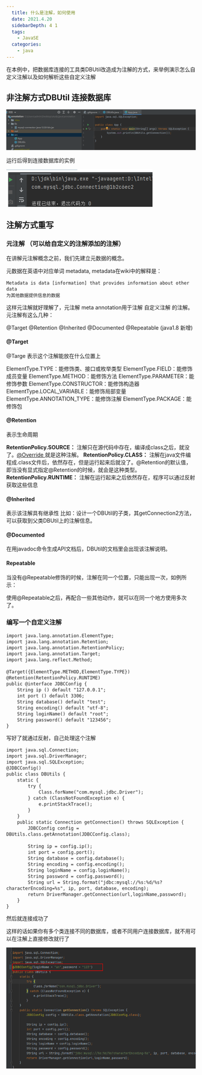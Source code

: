 ```yaml
---
  title: 什么是注解，如何使用
  date: 2021.4.20 
  sidebarDepth: 4 1
  tags:   
  	- JavaSE 
  categories:   
  	- java
---
```




 在本例中，把数据库连接的工具类DBUtil改造成为注解的方式，来举例演示怎么自定义注解以及如何解析这些自定义注解 

##  非注解方式DBUtil 连接数据库

![1618919596246](https://raw.githubusercontent.com/anchuanyuan/TuChuangForITX/main/image/202107/07/230020-193590.png)

运行后得到连接数据库的实例

![1625670079219](https://raw.githubusercontent.com/anchuanyuan/TuChuangForITX/main/image/202107/07/230120-40754.png)



## 注解方式重写

### 元注解 （可以给自定义的注解添加的注解）

在讲解元注解概念之前，我们先建立元数据的概念。

 元数据在英语中对应单词 metadata, metadata在wiki中的解释是：

```
Metadata is data [information] that provides information about other data
为其他数据提供信息的数据
```

这样元注解就好理解了，元注解 meta annotation用于注解 自定义注解 的注解。
元注解有这么几种：

@Target
@Retention
@Inherited
@Documented
@Repeatable (java1.8 新增)

#### @Target 

 @Targe 表示这个注解能放在什么位置上

ElementType.TYPE：能修饰类、接口或枚举类型
ElementType.FIELD：能修饰成员变量
ElementType.METHOD：能修饰方法
ElementType.PARAMETER：能修饰参数
ElementType.CONSTRUCTOR：能修饰构造器
ElementType.LOCAL_VARIABLE：能修饰局部变量
ElementType.ANNOTATION_TYPE：能修饰注解
ElementType.PACKAGE：能修饰包

#### @Retention 

 表示生命周期 

 **RetentionPolicy.SOURCE：** 注解只在源代码中存在，编译成class之后，就没了。[@Override ](https://how2j.cn/k/annotation/annotation-system/1060.html#step4028)就是这种注解。
**RetentionPolicy.CLASS：** 注解在java文件编程成.class文件后，依然存在，但是运行起来后就没了。@Retention的默认值，即当没有显式指定@Retention的时候，就会是这种类型。
**RetentionPolicy.RUNTIME：** 注解在运行起来之后依然存在，程序可以通过反射获取这些信息 

#### @Inherited 

  表示该注解具有继承性 比如：设计一个DBUtil的子类，其getConnection2方法，可以获取到父类DBUtil上的注解信息。 

#### @Documented 

 在用javadoc命令生成API文档后，DBUtil的文档里会出现该注解说明。 

####  Repeatable  

 当没有@Repeatable修饰的时候，注解在同一个位置，只能出现一次，如例所示： 

 使用@Repeatable之后，再配合一些其他动作，就可以在同一个地方使用多次了。 

### 编写一个自定义注解

```
import java.lang.annotation.ElementType;
import java.lang.annotation.Retention;
import java.lang.annotation.RetentionPolicy;
import java.lang.annotation.Target;
import java.lang.reflect.Method;

@Target({ElementType.METHOD,ElementType.TYPE})
@Retention(RetentionPolicy.RUNTIME)
public @interface JDBCConfig {
    String ip () default "127.0.0.1";
    int port () default 3306;
    String database() default "test";
    String encoding() default "utf-8";
    String loginName() default "root";
    String password() default "123456";
}

```

写好了就通过反射，自己处理这个注解

```
import java.sql.Connection;
import java.sql.DriverManager;
import java.sql.SQLException;
@JDBCConfig()
public class DBUtils {
    static {
        try {
            Class.forName("com.mysql.jdbc.Driver");
        } catch (ClassNotFoundException e) {
            e.printStackTrace();
        }
    }
    public static Connection getConnection() throws SQLException {
        JDBCConfig config = DBUtils.class.getAnnotation(JDBCConfig.class);

        String ip = config.ip();
        int port = config.port();
        String database = config.database();
        String encoding = config.encoding();
        String loginName = config.loginName();
        String password = config.password();
        String url = String.format("jdbc:mysql://%s:%d/%s?characterEncoding=%s", ip, port, database, encoding);
        return DriverManager.getConnection(url,loginName,password);
    }
}
```

然后就连接成功了

这样的话如果你有多个类连接不同的数据库，或者不同用户连接数据库，就不用可以在注解上直接修改就行了

![1618921865643](https://raw.githubusercontent.com/anchuanyuan/TuChuangForITX/main/image/202104/20/203105-697590.png)

